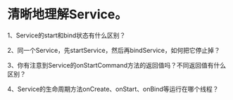 # 清晰地理解Service。
1、Service的start和bind状态有什么区别？

2、同一个Service，先startService，然后再bindService，如何把它停止掉？

3、你有注意到Service的onStartCommand方法的返回值吗？不同返回值有什么区别？

4、Service的生命周期方法onCreate、onStart、onBind等运行在哪个线程？

